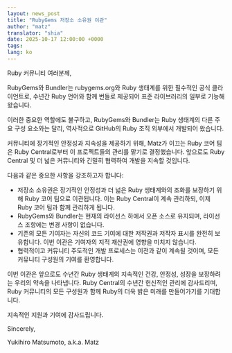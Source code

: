 ```yaml
---
layout: news_post
title: "RubyGems 저장소 소유권 이관"
author: "matz"
translator: "shia"
date: 2025-10-17 12:00:00 +0000
tags:
lang: ko
---
```


Ruby 커뮤니티 여러분께,

RubyGems와 Bundler는 rubygems.org와 Ruby 생태계를 위한 필수적인 공식 클라이언트로, 수년간 Ruby 언어와 함께 번들로 제공되어 표준 라이브러리의 일부로 기능해 왔습니다.

이러한 중요한 역할에도 불구하고, RubyGems와 Bundler는 Ruby 생태계의 다른 주요 구성 요소와는 달리, 역사적으로 GitHub의 Ruby 조직 외부에서 개발되어 왔습니다.

커뮤니티에 장기적인 안정성과 지속성을 제공하기 위해, Matz가 이끄는 Ruby 코어 팀은 Ruby Central로부터 이 프로젝트들의 관리를 맡기로 결정했습니다. 앞으로도 Ruby Central 및 더 넓은 커뮤니티와 긴밀히 협력하여 개발을 지속할 것입니다.

다음과 같은 중요한 사항을 강조하고자 합니다:

* 저장소 소유권은 장기적인 안정성과 더 넓은 Ruby 생태계와의 조화를 보장하기 위해 Ruby 코어 팀으로 이관됩니다. 이는 Ruby Central이 계속 관리하되, 이제 Ruby 코어 팀과 함께 관리하게 됩니다.
* RubyGems와 Bundler는 현재의 라이선스 하에서 오픈 소스로 유지되며, 라이선스 조항에는 변경 사항이 없습니다.
* 기존의 모든 기여자는 자신의 코드 기여에 대한 저작권과 저작자 표시를 완전히 보유합니다. 이번 이관은 기여자의 지적 재산권에 영향을 미치지 않습니다.
* 협력적이고 커뮤니티 주도적인 개발 프로세스는 이전과 같이 계속될 것이며, 모든 커뮤니티 구성원의 기여를 환영합니다.

이번 이관은 앞으로도 수년간 Ruby 생태계의 지속적인 건강, 안정성, 성장을 보장하려는 우리의 약속을 나타냅니다. Ruby Central의 수년간 헌신적인 관리에 감사드리며, Ruby 커뮤니티의 모든 구성원과 함께 Ruby의 더욱 밝은 미래를 만들어가기를 기대합니다.

지속적인 지원과 기여에 감사드립니다.

Sincerely,

Yukihiro Matsumoto, a.k.a. Matz
